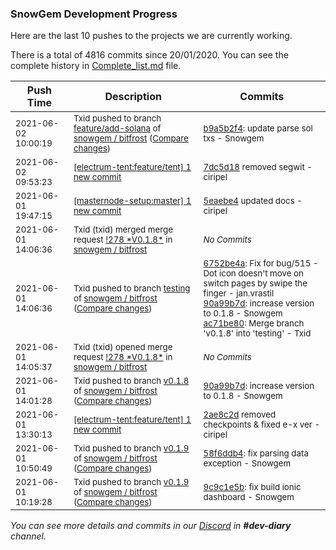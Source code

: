 
### SnowGem Development Progress

Here are the last 10 pushes to the projects we are currently working.

There is a total of 4816 commits since 20/01/2020. You can see the complete history in
 [Complete_list.md](Complete_list.md) file.

| Push Time | Description | Commits |
| --- | --- | --- |
| <sub>2021-06-02 10:00:19</sub> | <sub>Txid pushed to branch [feature/add\-solana](https://gitlab.com/snowgem/bitfrost/commits/feature/add-solana) of [snowgem / bitfrost](https://gitlab.com/snowgem/bitfrost) ([Compare changes](https://gitlab.com/snowgem/bitfrost/compare/1d0d90cca0f80667e864bb31c234692ea7b5f418...b9a5b2f47f71aa55b6f51e9ed8b6831190c98f29))</sub> | <sub>[b9a5b2f4](https://gitlab.com/snowgem/bitfrost/-/commit/b9a5b2f47f71aa55b6f51e9ed8b6831190c98f29): update parse sol txs - Snowgem</sub> |
| <sub>2021-06-02 09:53:23</sub> | <sub>[[electrum-tent:feature/tent] 1 new commit](https://github.com/ciripel/electrum-tent/commit/7dc5d189978663a6d5aaac8b7b80632018b446f2)</sub> | <sub>[7dc5d18](https://github.com/ciripel/electrum-tent/commit/7dc5d189978663a6d5aaac8b7b80632018b446f2) removed segwit - ciripel</sub> |
| <sub>2021-06-01 19:47:15</sub> | <sub>[[masternode-setup:master] 1 new commit](https://github.com/TENTOfficial/masternode-setup/commit/5eaebe4467991f41931eb4578513403bab52b7f4)</sub> | <sub>[5eaebe4](https://github.com/TENTOfficial/masternode-setup/commit/5eaebe4467991f41931eb4578513403bab52b7f4) updated docs - ciripel</sub> |
| <sub>2021-06-01 14:06:36</sub> | <sub>Txid (txid) merged merge request [\!278 \*V0\.1\.8\*](https://gitlab.com/snowgem/bitfrost/-/merge_requests/278) in [snowgem / bitfrost](https://gitlab.com/snowgem/bitfrost)</sub> | <sub>_No Commits_</sub> |
| <sub>2021-06-01 14:06:36</sub> | <sub>Txid pushed to branch [testing](https://gitlab.com/snowgem/bitfrost/commits/testing) of [snowgem / bitfrost](https://gitlab.com/snowgem/bitfrost) ([Compare changes](https://gitlab.com/snowgem/bitfrost/compare/76941243e94b3184d226461074c706886706d892...ac71be80e111b1228a662ec861172152a296bcc0))</sub> | <sub>[6752be4a](https://gitlab.com/snowgem/bitfrost/-/commit/6752be4abe98b3a936450e5f97ccf574af4c24cf): Fix for bug/515 - Dot icon doesn't move on switch pages by swipe the finger - jan.vrastil<br>[90a99b7d](https://gitlab.com/snowgem/bitfrost/-/commit/90a99b7dd8db9403b727c922fbbb31c63991119f): increase version to 0.1.8 - Snowgem<br>[ac71be80](https://gitlab.com/snowgem/bitfrost/-/commit/ac71be80e111b1228a662ec861172152a296bcc0): Merge branch 'v0.1.8' into 'testing' - Txid</sub> |
| <sub>2021-06-01 14:05:37</sub> | <sub>Txid (txid) opened merge request [\!278 \*V0\.1\.8\*](https://gitlab.com/snowgem/bitfrost/-/merge_requests/278) in [snowgem / bitfrost](https://gitlab.com/snowgem/bitfrost)</sub> | <sub>_No Commits_</sub> |
| <sub>2021-06-01 14:01:28</sub> | <sub>Txid pushed to branch [v0\.1\.8](https://gitlab.com/snowgem/bitfrost/commits/v0.1.8) of [snowgem / bitfrost](https://gitlab.com/snowgem/bitfrost) ([Compare changes](https://gitlab.com/snowgem/bitfrost/compare/6752be4abe98b3a936450e5f97ccf574af4c24cf...90a99b7dd8db9403b727c922fbbb31c63991119f))</sub> | <sub>[90a99b7d](https://gitlab.com/snowgem/bitfrost/-/commit/90a99b7dd8db9403b727c922fbbb31c63991119f): increase version to 0.1.8 - Snowgem</sub> |
| <sub>2021-06-01 13:30:13</sub> | <sub>[[electrum-tent:feature/tent] 1 new commit](https://github.com/ciripel/electrum-tent/commit/2ae8c2dc5dc9b8164a3d3782d7c2faebf4721436)</sub> | <sub>[2ae8c2d](https://github.com/ciripel/electrum-tent/commit/2ae8c2dc5dc9b8164a3d3782d7c2faebf4721436) removed checkpoints & fixed e-x ver - ciripel</sub> |
| <sub>2021-06-01 10:50:49</sub> | <sub>Txid pushed to branch [v0\.1\.9](https://gitlab.com/snowgem/bitfrost/commits/v0.1.9) of [snowgem / bitfrost](https://gitlab.com/snowgem/bitfrost) ([Compare changes](https://gitlab.com/snowgem/bitfrost/compare/9c9c1e5b90a36625ca8d4f0ded4d4143b1c8e9f2...58f6ddb46740c22e9328cb57bafa7904dff04df6))</sub> | <sub>[58f6ddb4](https://gitlab.com/snowgem/bitfrost/-/commit/58f6ddb46740c22e9328cb57bafa7904dff04df6): fix parsing data exception - Snowgem</sub> |
| <sub>2021-06-01 10:19:28</sub> | <sub>Txid pushed to branch [v0\.1\.9](https://gitlab.com/snowgem/bitfrost/commits/v0.1.9) of [snowgem / bitfrost](https://gitlab.com/snowgem/bitfrost) ([Compare changes](https://gitlab.com/snowgem/bitfrost/compare/1112e9954ebfc09aeed86be4162b6bb3596952ab...9c9c1e5b90a36625ca8d4f0ded4d4143b1c8e9f2))</sub> | <sub>[9c9c1e5b](https://gitlab.com/snowgem/bitfrost/-/commit/9c9c1e5b90a36625ca8d4f0ded4d4143b1c8e9f2): fix build ionic dashboard - Snowgem</sub> |

_You can see more details and commits in our [Discord](https://discord.gg/zumGnbg) in **#dev-diary** channel._
